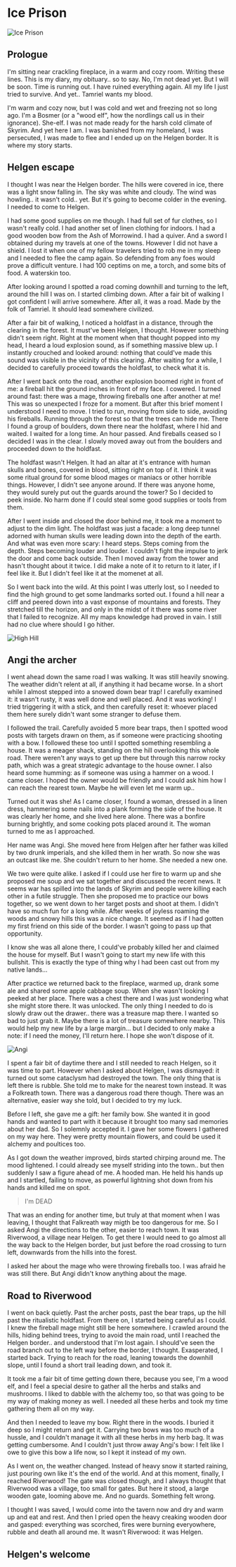 # Ice Prison

![Ice Prison](img/ice-prison.PNG)

## Prologue

I'm sitting near crackling fireplace, in a warm and cozy room. Writing these lines. This is my diary, my obituary.. so to say. No, I'm not dead yet. But I will be soon. Time is running out. I have ruined everything again. All my life I just tried to survive. And yet.. Tamriel wants my blood.

I'm warm and cozy now, but I was cold and wet and freezing not so long ago. I'm a Bosmer (or a "wood elf", how the nordlings call us in their ignorance). She-elf. I was not made ready for the harsh cold climate of Skyrim. And yet here I am. I was banished from my homeland, I was persecuted, I was made to flee and I ended up on the Helgen border. It is where my story starts.

## Helgen escape

I thought I was near the Helgen border. The hills were covered in ice, there was a light snow falling in. The sky was white and cloudy. The wind was howling.. it wasn't cold.. yet. But it's going to become colder in the evening. I needed to come to Helgen.

I had some good supplies on me though. I had full set of fur clothes, so I wasn't really cold. I had another set of linen clothing for indoors. I had a good wooden bow from the Ash of Morrowind. I had a quiver. And a sword I obtained during my travels at one of the towns. However I did not have a shield. I lost it when one of my fellow travelers tried to rob me in my sleep and I needed to flee the camp again. So defending from any foes would prove a difficult venture. I had 100 ceptims on me, a torch, and some bits of food. A waterskin too.

After looking around I spotted a road coming downhill and turning to the left, around the hill I was on. I started climbing down. After a fair bit of walking I got confident I will arrive somewhere. After all, it was a road. Made by the folk of Tamriel. It should lead somewhere civilized.

After a fair bit of walking, I noticed a holdfast in a distance, through the clearing in the forest. It must've been Helgen, I thought. However something didn't seem right. Right at the moment when that thought popped into my head, I heard a loud explosion sound, as if something massive blew up. I instantly crouched and looked around: nothing that could've made this sound was visible in the vicinity of this clearing. After waiting for a while, I decided to carefully proceed towards the holdfast, to check what it is.

After I went back onto the road, another explosion boomed right in front of me: a fireball hit the ground inches in front of my face. I cowered. I turned around fast: there was a mage, throwing fireballs one after another at me! This was so unexpected I froze for a moment. But after this brief moment I understood I need to move. I tried to run, moving from side to side, avoiding his fireballs. Running through the forest so that the trees can hide me. There I found a group of boulders, down there near the holdfast, where I hid and waited. I waited for a long time. An hour passed. And fireballs ceased so I decided I was in the clear. I slowly moved away out from the boulders and proceeded down to the holdfast.

The holdfast wasn't Helgen. It had an altar at it's entrance with human skulls and bones, covered in blood, sitting right on top of it. I think it was some ritual ground for some blood mages or maniacs or other horrible things. However, I didn't see anyone around. If there was anyone home, they would surely put out the guards around the tower? So I decided to peek inside. No harm done if I could steal some good supplies or tools from them.

After I went inside and closed the door behind me, it took me a moment to adjust to the dim light. The holdfast was just a facade: a long deep tunnel adorned with human skulls were leading down into the depth of the earth. And what was even more scary: I heard steps. Steps coming from the depth. Steps becoming louder and louder. I couldn't fight the impulse to jerk the door and come back outside. Then I moved away from the tower and hasn't thought about it twice. I did make a note of it to return to it later, if I feel like it. But I didn't feel like it at the momenet at all.

So I went back into the wild. At this point I was utterly lost, so I needed to find the high ground to get some landmarks sorted out. I found a hill near a cliff and peered down into a vast exponse of mountains and forests. They stretched till the horizon, and only in the midst of it there was some river that I failed to recognize. All my maps knowledge had proved in vain. I still had no clue where should I go hither.

![High Hill](img/high-hill.PNG)

## Angi the archer

I went ahead down the same road I was walking. It was still heavily snowing. The weather didn't relent at all, if anything it had became worse. In a short while I almost stepped into a snowed down bear trap! I carefully examined it: it wasn't rusty, it was well done and well placed. And it was working! I tried triggering it with a stick, and then carefully reset it: whoever placed them here surely didn't want some stranger to defuse them.

I followed the trail. Carefully avoided 5 more bear traps, then I spotted wood posts with targets drawn on them, as if someone were practicing shooting with a bow. I followed these too until I spotted something resembling a house. It was a meager shack, standing on the hill overlooking this whole road. There weren't any ways to get up there but through this narrow rocky path, which was a great strategic advantage to the house owner. I also heard some humming: as if someone was using a hammer on a wood. I came closer. I hoped the owner would be friendly and I could ask him how I can reach the rearest town. Maybe he will even let me warm up..

Turned out it was she! As I came closer, I found a woman, dressed in a linen dress, hammering some nails into a plank forming the side of the house. It was clearly her home, and she lived here alone. There was a bonfire burning brightly, and some cooking pots placed around it. The woman turned to me as I approached.

Her name was Angi. She moved here from Helgen after her father was killed by two drunk imperials, and she killed them in her wrath. So now she was an outcast like me. She couldn't return to her home. She needed a new one.

We two were quite alike. I asked if I could use her fire to warm up and she proposed me soup and we sat together and discussed the recent news. It seems war has spilled into the lands of Skyrim and people were killing each other in a futile struggle. Then she proposed me to practice our bows together, so we went down to her target posts and shoot at them. I didn't have so much fun for a long while. After weeks of joyless roaming the woods and snowy hills this was a nice change. It seemed as if I had gotten my first friend on this side of the border. I wasn't going to pass up that opportunity.

I know she was all alone there, I could've probably killed her and claimed the house for myself. But I wasn't going to start my new life with this bullshit. This is exactly the type of thing why I had been cast out from my native lands...

After practice we returned back to the fireplace, warmed up, drank some ale and shared some apple cabbage soup. When she wasn't looking I peeked at her place. There was a chest there and I was just wondering what she might store there. It was unlocked. The only thing I needed to do is slowly draw out the drawer.. there was a treasure map there. I wanted so bad to just grab it. Maybe there is a lot of treasure somewhere nearby. This would help my new life by a large margin... but I decided to only make a note: if I need the money, I'll return here. I hope she won't dispose of it.

![Angi](img/angi.PNG)

I spent a fair bit of daytime there and I still needed to reach Helgen, so it was time to part. However when I asked about Helgen, I was dismayed: it turned out some cataclysm had destroyed the town. The only thing that is left there is rubble. She told me to make for the nearest town instead. It was a Folkreath town. There was a dangerous road there though. There was an alternative, easier way she told, but I decided to try my luck.

Before I left, she gave me a gift: her family bow. She wanted it in good hands and wanted to part with it because it brought too many sad memories about her dad. So I solemnly accepted it. I gave her some flowers I gathered on my way here. They were pretty mountain flowers, and could be used it alchemy and poultices too.

As I got down the weather improved, birds started chirping around me. The mood lightened. I could already see myself striding into the town.. but then suddenly I saw a figure ahead of me. A hooded man. He held his hands up and I startled, failing to move, as powerful lightning shot down from his hands and killed me on spot.

> I'm DEAD

That was an ending for another time, but truly at that moment when I was leaving, I thought that Falkreath way migth be too dangerous for me. So I asked Angi the directions to the other, easier to reach town. It was Riverwood, a village near Helgen. To get there I would need to go almost all the way back to the Helgen border, but just before the road crossing to turn left, downwards from the hills into the forest.

I asked her about the mage who were throwing fireballs too. I was afraid he was still there. But Angi didn't know anything about the mage.

## Road to Riverwood

I went on back quietly. Past the archer posts, past the bear traps, up the hill past the ritualistic holdfast. From there on, I started being careful as I could. I knew the fireball mage might still be here somewhere. I crawled around the hills, hiding behind trees, trying to avoid the main road, until I reached the Helgen border.. and understood that I'm lost again. I should've seen the road branch out to the left way before the border, I thought. Exasperated, I started back. Trying to reach for the road, leaning towards the downhill slope, until I found a short trail leading down, and took it.

It took me a fair bit of time getting down there, because you see, I'm a wood elf, and I feel a special desire to gather all the herbs and stalks and mushrooms. I liked to dabble with the alchemy too, so that was going to be my way of making money as well. I needed all these herbs and took my time gathering them all on my way.

And then I needed to leave my bow. Right there in the woods. I buried it deep so I might return and get it. Carrying two bows was too much of a hussle, and I couldn't manage it with all these herbs in my herb bag. It was getting cumbersome. And I couldn't just throw away Angi's bow: I felt like I owe to give this bow a life now, so I kept it instead of my own.

As I went on, the weather changed. Instead of heavy snow it started raining, just pouring own like it's the end of the world. And at this moment, finally, I reached Riverwood! The gate was closed though, and I always thought that Riverwood was a village, too small for gates. But here it stood, a large wooden gate, looming above me. And no guards. Something felt wrong.

I thought I was saved, I would come into the tavern now and dry and warm up and eat and rest. And then I pried open the heavy creaking wooden door and gasped: everything was scorched, fires were burning everyowhere, rubble and death all around me. It wasn't Riverwood: it was Helgen.

## Helgen's welcome